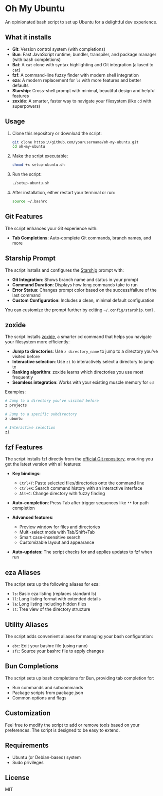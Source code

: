# Oh My Ubuntu

An opinionated bash script to set up Ubuntu for a delightful dev experience.

## What it installs

- **Git**: Version control system (with completions)
- **Bun**: Fast JavaScript runtime, bundler, transpiler, and package manager (with bash completions)
- **Bat**: A `cat` clone with syntax highlighting and Git integration (aliased to `cat`)
- **fzf**: A command-line fuzzy finder with modern shell integration
- **eza**: A modern replacement for `ls` with more features and better defaults
- **Starship**: Cross-shell prompt with minimal, beautiful design and helpful features
- **zoxide**: A smarter, faster way to navigate your filesystem (like `cd` with superpowers)

## Usage

1. Clone this repository or download the script:
   ```bash
   git clone https://github.com/yourusername/oh-my-ubuntu.git
   cd oh-my-ubuntu
   ```

2. Make the script executable:
   ```bash
   chmod +x setup-ubuntu.sh
   ```

3. Run the script:
   ```bash
   ./setup-ubuntu.sh
   ```

4. After installation, either restart your terminal or run:
   ```bash
   source ~/.bashrc
   ```

## Git Features

The script enhances your Git experience with:

- **Tab Completions**: Auto-complete Git commands, branch names, and more

## Starship Prompt

The script installs and configures the [Starship](https://starship.rs/) prompt with:

- **Git Integration**: Shows branch name and status in your prompt
- **Command Duration**: Displays how long commands take to run
- **Error Status**: Changes prompt color based on the success/failure of the last command
- **Custom Configuration**: Includes a clean, minimal default configuration

You can customize the prompt further by editing `~/.config/starship.toml`.

## zoxide

The script installs [zoxide](https://github.com/ajeetdsouza/zoxide), a smarter cd command that helps you navigate your filesystem more efficiently:

- **Jump to directories**: Use `z directory_name` to jump to a directory you've visited before
- **Interactive selection**: Use `zi` to interactively select a directory to jump to
- **Ranking algorithm**: zoxide learns which directories you use most frequently
- **Seamless integration**: Works with your existing muscle memory for `cd`

Examples:
```bash
# Jump to a directory you've visited before
z projects

# Jump to a specific subdirectory
z ubuntu

# Interactive selection
zi
```

## fzf Features

The script installs fzf directly from the [official Git repository](https://github.com/junegunn/fzf), ensuring you get the latest version with all features:

- **Key bindings**:
  - `Ctrl+T`: Paste selected files/directories onto the command line
  - `Ctrl+R`: Search command history with an interactive interface
  - `Alt+C`: Change directory with fuzzy finding

- **Auto-completion**: Press Tab after trigger sequences like `**` for path completion

- **Advanced features**:
  - Preview window for files and directories
  - Multi-select mode with Tab/Shift+Tab
  - Smart case-insensitive search
  - Customizable layout and appearance

- **Auto-updates**: The script checks for and applies updates to fzf when run

## eza Aliases

The script sets up the following aliases for eza:

- `ls`: Basic eza listing (replaces standard ls)
- `ll`: Long listing format with extended details
- `la`: Long listing including hidden files
- `lt`: Tree view of the directory structure

## Utility Aliases

The script adds convenient aliases for managing your bash configuration:

- `ebc`: Edit your bashrc file (using nano)
- `sfc`: Source your bashrc file to apply changes

## Bun Completions

The script sets up bash completions for Bun, providing tab completion for:
- Bun commands and subcommands
- Package scripts from package.json
- Common options and flags

## Customization

Feel free to modify the script to add or remove tools based on your preferences. The script is designed to be easy to extend.

## Requirements

- Ubuntu (or Debian-based) system
- Sudo privileges

## License

MIT 